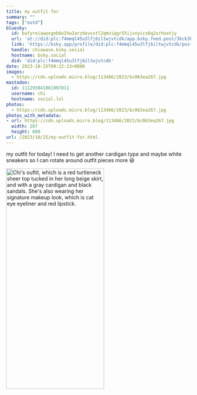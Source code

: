 ```yaml
---
title: my outfit for
summary: ""
tags: ["ootd"]
bluesky:
  id: bafyreiawpxgeb6o2hw2arzdevsxtl2qmviqgr55ijvoyics6q2xrhootjy
  url: 'at://did:plc:f4mmql45u3lfj6iltwjvtcdk/app.bsky.feed.post/3kck3bvslic2n'
  link: 'https://bsky.app/profile/did:plc:f4mmql45u3lfj6iltwjvtcdk/post/3kck3bvslic2n'
  handle: chiawase.bsky.social
  hostname: bsky.social
  did: 'did:plc:f4mmql45u3lfj6iltwjvtcdk'
date: 2023-10-25T09:22:13+0800
images:
  - https://cdn.uploads.micro.blog/113466/2023/bc063ea267.jpg
mastodon:
  id: 111293041061997811
  username: chi
  hostname: social.lol
photos:
  - https://cdn.uploads.micro.blog/113466/2023/bc063ea267.jpg
photos_with_metadata:
- url: https://cdn.uploads.micro.blog/113466/2023/bc063ea267.jpg
  width: 267
  height: 600
url: /2023/10/25/my-outfit-for.html
---
```


my outfit for today! I need to get another cardigan type and maybe white sneakers so I can rotate around outfit pieces more 😆

<img src="uploads/2023/bc063ea267.jpg" width="267" height="600" alt="Chi's ouftit, which is a red turtleneck sheer top tucked in her long beige skirt, and with a gray cardigan and black sandals. She's also wearing her signature makeup look, which is cat eye eyeliner and red lipstick.">
